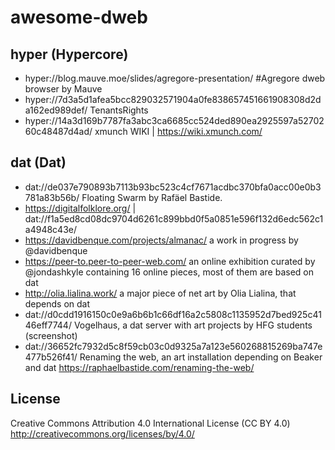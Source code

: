 # awesome-dweb


## hyper (Hypercore)

* hyper://blog.mauve.moe/slides/agregore-presentation/ #Agregore dweb browser by Mauve 
* hyper://7d3a5d1afea5bcc829032571904a0fe838657451661908308d2da162ed989def/ TenantsRights
* hyper://14a3d169b7787fa3abc3ca6685cc524ded890ea2925597a5270260c48487d4ad/ xmunch WIKI | https://wiki.xmunch.com/

## dat (Dat)
* dat://de037e790893b7113b93bc523c4cf7671acdbc370bfa0acc00e0b3781a83b56b/ Floating Swarm by Rafäel Bastide.
* https://digitalfolklore.org/ | dat://f1a5ed8cd08dc9704d6261c899bbd0f5a0851e596f132d6edc562c1a4948c43e/ 
* https://davidbenque.com/projects/almanac/ a work in progress by @davidbenque
* https://peer-to.peer-to-peer-web.com/ an online exhibition curated by @jondashkyle containing 16 online pieces, most of them are based on dat
* http://olia.lialina.work/ a major piece of net art by Olia Lialina, that depends on dat
* dat://d0cdd1916150c0e9a6b6b1c66df16a2c5808c1135952d7bed925c4146eff7744/ Vogelhaus, a dat server with art projects by HFG students (screenshot) 
* dat://36652fc7932d5c8f59cb03c0d9325a7a123e560268815269ba747e477b526f41/ Renaming the web, an art installation depending on Beaker and dat https://raphaelbastide.com/renaming-the-web/  

## License
Creative Commons Attribution 4.0 International License (CC BY 4.0) http://creativecommons.org/licenses/by/4.0/
